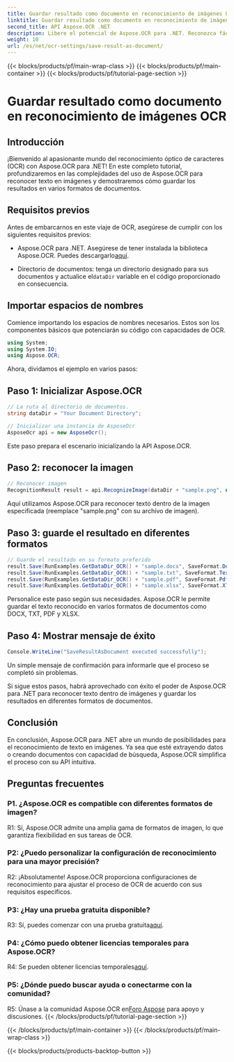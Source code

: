 ```yaml
---
title: Guardar resultado como documento en reconocimiento de imágenes OCR
linktitle: Guardar resultado como documento en reconocimiento de imágenes OCR
second_title: API Aspose.OCR .NET
description: Libere el potencial de Aspose.OCR para .NET. Reconozca fácilmente texto en imágenes y guarde los resultados en varios formatos de documentos.
weight: 10
url: /es/net/ocr-settings/save-result-as-document/
---
```


{{< blocks/products/pf/main-wrap-class >}}
{{< blocks/products/pf/main-container >}}
{{< blocks/products/pf/tutorial-page-section >}}

# Guardar resultado como documento en reconocimiento de imágenes OCR

## Introducción

¡Bienvenido al apasionante mundo del reconocimiento óptico de caracteres (OCR) con Aspose.OCR para .NET! En este completo tutorial, profundizaremos en las complejidades del uso de Aspose.OCR para reconocer texto en imágenes y demostraremos cómo guardar los resultados en varios formatos de documentos.

## Requisitos previos

Antes de embarcarnos en este viaje de OCR, asegúrese de cumplir con los siguientes requisitos previos:

-  Aspose.OCR para .NET. Asegúrese de tener instalada la biblioteca Aspose.OCR. Puedes descargarlo[aquí](https://releases.aspose.com/ocr/net/).

-  Directorio de documentos: tenga un directorio designado para sus documentos y actualice el`dataDir` variable en el código proporcionado en consecuencia.

## Importar espacios de nombres

Comience importando los espacios de nombres necesarios. Estos son los componentes básicos que potenciarán su código con capacidades de OCR.

```csharp
using System;
using System.IO;
using Aspose.OCR;
```

Ahora, dividamos el ejemplo en varios pasos:

## Paso 1: Inicializar Aspose.OCR

```csharp
// La ruta al directorio de documentos.
string dataDir = "Your Document Directory";

// Inicializar una instancia de AsposeOcr
AsposeOcr api = new AsposeOcr();
```

Este paso prepara el escenario inicializando la API Aspose.OCR.

## Paso 2: reconocer la imagen

```csharp
// Reconocer imagen
RecognitionResult result = api.RecognizeImage(dataDir + "sample.png", new RecognitionSettings { });
```

Aquí utilizamos Aspose.OCR para reconocer texto dentro de la imagen especificada (reemplace "sample.png" con su archivo de imagen).

## Paso 3: guarde el resultado en diferentes formatos

```csharp
// Guarde el resultado en su formato preferido
result.Save(RunExamples.GetDataDir_OCR() + "sample.docx", SaveFormat.Docx);
result.Save(RunExamples.GetDataDir_OCR() + "sample.txt", SaveFormat.Text);
result.Save(RunExamples.GetDataDir_OCR() + "sample.pdf", SaveFormat.Pdf);
result.Save(RunExamples.GetDataDir_OCR() + "sample.xlsx", SaveFormat.Xlsx);
```

Personalice este paso según sus necesidades. Aspose.OCR le permite guardar el texto reconocido en varios formatos de documentos como DOCX, TXT, PDF y XLSX.

## Paso 4: Mostrar mensaje de éxito

```csharp
Console.WriteLine("SaveResultAsDocument executed successfully");
```

Un simple mensaje de confirmación para informarle que el proceso se completó sin problemas.

Si sigue estos pasos, habrá aprovechado con éxito el poder de Aspose.OCR para .NET para reconocer texto dentro de imágenes y guardar los resultados en diferentes formatos de documentos.

## Conclusión

En conclusión, Aspose.OCR para .NET abre un mundo de posibilidades para el reconocimiento de texto en imágenes. Ya sea que esté extrayendo datos o creando documentos con capacidad de búsqueda, Aspose.OCR simplifica el proceso con su API intuitiva.

## Preguntas frecuentes

### P1. ¿Aspose.OCR es compatible con diferentes formatos de imagen?

R1: Sí, Aspose.OCR admite una amplia gama de formatos de imagen, lo que garantiza flexibilidad en sus tareas de OCR.

### P2: ¿Puedo personalizar la configuración de reconocimiento para una mayor precisión?

R2: ¡Absolutamente! Aspose.OCR proporciona configuraciones de reconocimiento para ajustar el proceso de OCR de acuerdo con sus requisitos específicos.

### P3: ¿Hay una prueba gratuita disponible?

 R3: Sí, puedes comenzar con una prueba gratuita[aquí](https://releases.aspose.com/).

### P4: ¿Cómo puedo obtener licencias temporales para Aspose.OCR?

 R4: Se pueden obtener licencias temporales[aquí](https://purchase.aspose.com/temporary-license/).

### P5: ¿Dónde puedo buscar ayuda o conectarme con la comunidad?

 R5: Únase a la comunidad Aspose.OCR en[Foro Aspose](https://forum.aspose.com/c/ocr/16) para apoyo y discusiones.
{{< /blocks/products/pf/tutorial-page-section >}}

{{< /blocks/products/pf/main-container >}}
{{< /blocks/products/pf/main-wrap-class >}}

{{< blocks/products/products-backtop-button >}}

